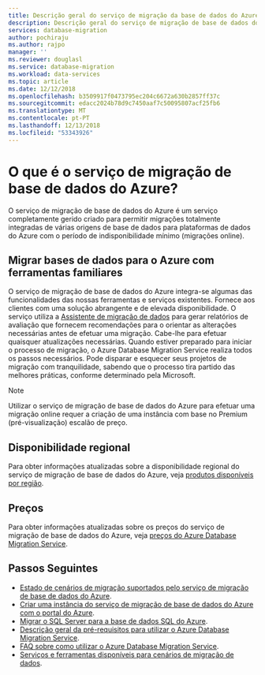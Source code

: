 ```yaml
---
title: Descrição geral do serviço de migração da base de dados do Azure | Documentos da Microsoft
description: Descrição geral do serviço de migração de base de dados do Azure, que fornece migrações totalmente integradas de várias origens de base de dados para plataformas de dados do Azure.
services: database-migration
author: pochiraju
ms.author: rajpo
manager: ''
ms.reviewer: douglasl
ms.service: database-migration
ms.workload: data-services
ms.topic: article
ms.date: 12/12/2018
ms.openlocfilehash: b3509917f0473795ec204c6672a630b2857ff37c
ms.sourcegitcommit: edacc2024b78d9c7450aaf7c50095807acf25fb6
ms.translationtype: MT
ms.contentlocale: pt-PT
ms.lasthandoff: 12/13/2018
ms.locfileid: "53343926"
---
```

# <a name="what-is-the-azure-database-migration-service"></a>O que é o serviço de migração de base de dados do Azure?
O serviço de migração de base de dados do Azure é um serviço completamente gerido criado para permitir migrações totalmente integradas de várias origens de base de dados para plataformas de dados do Azure com o período de indisponibilidade mínimo (migrações online).

## <a name="migrate-databases-to-azure-with-familiar-tools"></a>Migrar bases de dados para o Azure com ferramentas familiares
O serviço de migração de base de dados do Azure integra-se algumas das funcionalidades das nossas ferramentas e serviços existentes. Fornece aos clientes com uma solução abrangente e de elevada disponibilidade. O serviço utiliza a [Assistente de migração de dados](https://aka.ms/dma) para gerar relatórios de avaliação que fornecem recomendações para o orientar as alterações necessárias antes de efetuar uma migração. Cabe-lhe para efetuar quaisquer atualizações necessárias. Quando estiver preparado para iniciar o processo de migração, o Azure Database Migration Service realiza todos os passos necessários. Pode disparar e esquecer seus projetos de migração com tranquilidade, sabendo que o processo tira partido das melhores práticas, conforme determinado pela Microsoft.

> [!NOTE]
> Utilizar o serviço de migração de base de dados do Azure para efetuar uma migração online requer a criação de uma instância com base no Premium (pré-visualização) escalão de preço.

## <a name="regional-availability"></a>Disponibilidade regional
Para obter informações atualizadas sobre a disponibilidade regional do serviço de migração de base de dados do Azure, veja [produtos disponíveis por região](https://azure.microsoft.com/global-infrastructure/services/?products=database-migration).

## <a name="pricing"></a>Preços
Para obter informações atualizadas sobre os preços do serviço de migração de base de dados do Azure, veja [preços do Azure Database Migration Service](https://azure.microsoft.com/pricing/details/database-migration/).

## <a name="next-steps"></a>Passos Seguintes
- [Estado de cenários de migração suportados pelo serviço de migração de base de dados do Azure](resource-scenario-status.md).
- [Criar uma instância do serviço de migração de base de dados do Azure com o portal do Azure](quickstart-create-data-migration-service-portal.md).
- [Migrar o SQL Server para a base de dados SQL do Azure](tutorial-sql-server-to-azure-sql.md).
- [Descrição geral da pré-requisitos para utilizar o Azure Database Migration Service](pre-reqs.md).
- [FAQ sobre como utilizar o Azure Database Migration Service](faq.md).
- [Serviços e ferramentas disponíveis para cenários de migração de dados](dms-tools-matrix.md).
